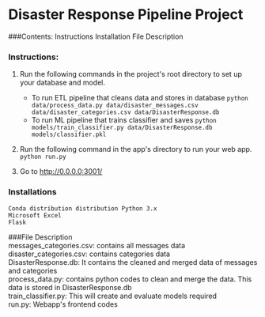 # Disaster Response Pipeline Project

###Contents:
    Instructions
    Installation
    File Description


### Instructions:
1. Run the following commands in the project's root directory to set up your database and model.

    - To run ETL pipeline that cleans data and stores in database
        `python data/process_data.py data/disaster_messages.csv data/disaster_categories.csv data/DisasterResponse.db`
    - To run ML pipeline that trains classifier and saves
        `python models/train_classifier.py data/DisasterResponse.db models/classifier.pkl`

2. Run the following command in the app's directory to run your web app.
    `python run.py`

3. Go to http://0.0.0.0:3001/

### Installations
    Conda distribution distribution Python 3.x
    Microsoft Excel
    Flask
    
###File Description<br>
    messages_categories.csv: contains all messages data <br>
    disaster_categories.csv: contains categories data <br>
    DisasterResponse.db: It contains the cleaned and merged data of messages and categories <br>
    process_data.py: contains python codes to clean and merge the data. This data is stored in DisasterResponse.db <br>
    train_classifier.py: This will create and evaluate models required <br>
    run.py: Webapp's frontend codes 
    